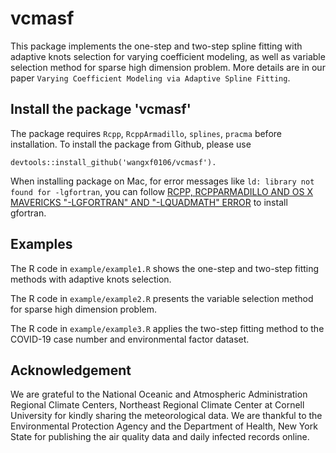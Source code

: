 # vcmasf
This package implements the one-step and two-step spline fitting with adaptive knots selection for varying coefficient modeling, as well as variable selection method for sparse high dimension problem. More details are in our paper `Varying Coefficient Modeling via Adaptive Spline Fitting`.



## Install the package 'vcmasf'

The package requires `Rcpp`, `RcppArmadillo`, `splines`, `pracma` before installation. To install the package from Github, please use

```
devtools::install_github('wangxf0106/vcmasf').
```

When installing package on Mac, for error messages like `ld: library not found for -lgfortran`, you can follow [RCPP, RCPPARMADILLO AND OS X MAVERICKS "-LGFORTRAN" AND "-LQUADMATH" ERROR](https://thecoatlessprofessor.com/programming/cpp/rcpp-rcpparmadillo-and-os-x-mavericks-lgfortran-and-lquadmath-error/) to install gfortran.

## Examples

The R code in `example/example1.R` shows the one-step and two-step fitting methods with adaptive knots selection.

The R code in `example/example2.R` presents the variable selection method for sparse high dimension problem.

The R code in `example/example3.R` applies the two-step fitting method to the COVID-19 case number and environmental factor dataset.

## Acknowledgement

We are grateful to the National Oceanic and Atmospheric Administration Regional Climate Centers, Northeast Regional Climate Center at Cornell University for kindly sharing the meteorological data. We are thankful to the Environmental Protection Agency and the Department of Health, New York State for publishing the air quality data and daily infected records online. 
